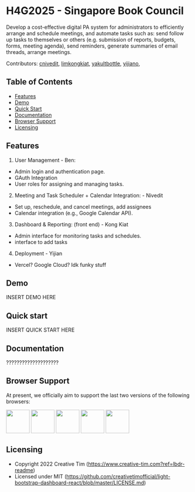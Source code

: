 # H4G2025 - Singapore Book Council

Develop a cost-effective digital PA system for administrators to efficiently arrange and schedule meetings, and automate tasks such as: send follow up tasks to themselves or others (e.g. submission of reports, budgets, forms, meeting agenda), send reminders, generate summaries of email threads, arrange meetings.

Contributors: [cnivedit](https://github.com/cnivedit), [limkongkiat](https://github.com/limkongkiat), [yakultbottle](https://github.com/yakultbottle), [yijiano](https://github.com/yijiano), 


## Table of Contents

- [Features](#features)
- [Demo](#demo)
- [Quick Start](#quick-start)
- [Documentation](#documentation)
- [Browser Support](#browser-support)
- [Licensing](#licensing)

## Features

1. User Management - Ben:
- Admin login and authentication page.
- GAuth Integration
- User roles for assigning and managing tasks.
2. Meeting and Task Scheduler + Calendar Integration: - Nivedit
- Set up, reschedule, and cancel meetings, add assignees
- Calendar integration (e.g., Google Calendar API).
3. Dashboard & Reporting: (front end) - Kong Kiat
- Admin interface for monitoring tasks and schedules.
- interface to add tasks
4. Deployment - Yijian
- Vercel? Google Cloud? Idk funky stuff

## Demo
INSERT DEMO HERE

## Quick start

INSERT QUICK START HERE

## Documentation

????????????????????

## Browser Support

At present, we officially aim to support the last two versions of the following browsers:

<img src="https://s3.amazonaws.com/creativetim_bucket/github/browser/chrome.png" width="64" height="64"> <img src="https://s3.amazonaws.com/creativetim_bucket/github/browser/firefox.png" width="64" height="64"> <img src="https://s3.amazonaws.com/creativetim_bucket/github/browser/edge.png" width="64" height="64"> <img src="https://s3.amazonaws.com/creativetim_bucket/github/browser/safari.png" width="64" height="64"> <img src="https://s3.amazonaws.com/creativetim_bucket/github/browser/opera.png" width="64" height="64">


## Licensing

- Copyright 2022 Creative Tim (https://www.creative-tim.com?ref=lbdr-readme)
- Licensed under MIT (https://github.com/creativetimofficial/light-bootstrap-dashboard-react/blob/master/LICENSE.md)
